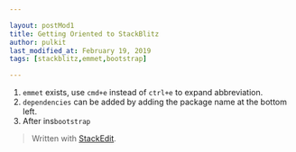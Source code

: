 ```yaml
---

layout: postMod1
title: Getting Oriented to StackBlitz
author: pulkit
last_modified_at: February 19, 2019
tags: [stackblitz,emmet,bootstrap]

---
```


1. `emmet` exists, use `cmd+e` instead of `ctrl+e` to expand abbreviation.
2. `dependencies` can be added by adding the package name at the bottom left.
3. After ins`bootstrap`

> Written with [StackEdit](https://stackedit.io/).
<!--stackedit_data:
eyJoaXN0b3J5IjpbLTExODEyOTI1NjFdfQ==
-->